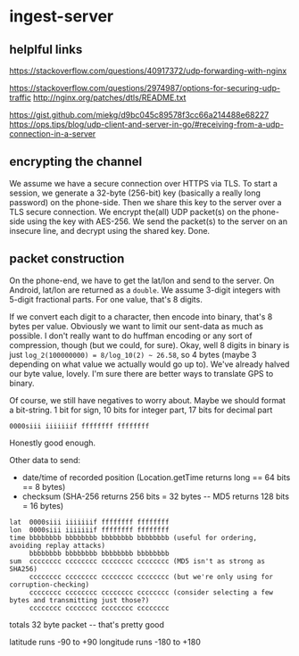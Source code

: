 # ingest-server

## helplful links

<https://stackoverflow.com/questions/40917372/udp-forwarding-with-nginx>

<https://stackoverflow.com/questions/2974987/options-for-securing-udp-traffic>
<http://nginx.org/patches/dtls/README.txt>

<https://gist.github.com/miekg/d9bc045c89578f3cc66a214488e68227>
<https://ops.tips/blog/udp-client-and-server-in-go/#receiving-from-a-udp-connection-in-a-server>

## encrypting the channel

We assume we have a secure connection over HTTPS via TLS.
To start a session, we generate a 32-byte (256-bit) key (basically a really long password) on the phone-side.
Then we share this key to the server over a TLS secure connection.
We encrypt the(all) UDP packet(s) on the phone-side using the key with AES-256.
We send the packet(s) to the server on an insecure line, and decrypt using the shared key.
Done.

## packet construction

On the phone-end, we have to get the lat/lon and send to the server.
On Android, lat/lon are returned as a `double`.
We assume 3-digit integers with 5-digit fractional parts.
For one value, that's 8 digits.

If we convert each digit to a character, then encode into binary, that's 8 bytes per value.
Obviously we want to limit our sent-data as much as possible.
I don't really want to do huffman encoding or any sort of compression, though (but we could, for sure).
Okay, well 8 digits in binary is just `log_2(100000000) = 8/log_10(2) ~ 26.58`, so 4 bytes (maybe 3 depending on what value we actually would go up to).
We've already halved our byte value, lovely.
I'm sure there are better ways to translate GPS to binary.

Of course, we still have negatives to worry about.
Maybe we should format a bit-string.
1 bit for sign, 10 bits for integer part, 17 bits for decimal part
```
0000siii iiiiiiif ffffffff ffffffff
```
Honestly good enough.

Other data to send:
- date/time of recorded position (Location.getTime returns long == 64 bits == 8 bytes)
- checksum (SHA-256 returns 256 bits = 32 bytes -- MD5 returns 128 bits = 16 bytes)

```
lat  0000siii iiiiiiif ffffffff ffffffff
lon  0000siii iiiiiiif ffffffff ffffffff
time bbbbbbbb bbbbbbbb bbbbbbbb bbbbbbbb (useful for ordering, avoiding replay attacks)
     bbbbbbbb bbbbbbbb bbbbbbbb bbbbbbbb
sum  cccccccc cccccccc cccccccc cccccccc (MD5 isn't as strong as SHA256)
     cccccccc cccccccc cccccccc cccccccc (but we're only using for corruption-checking)
     cccccccc cccccccc cccccccc cccccccc (consider selecting a few bytes and transmitting just those?)
     cccccccc cccccccc cccccccc cccccccc
```
totals 32 byte packet -- that's pretty good

latitude runs -90 to +90
longitude runs -180 to +180
